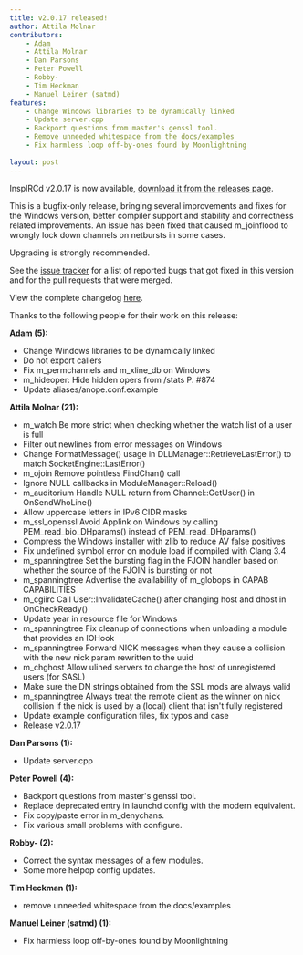 ```yaml
---
title: v2.0.17 released!
author: Attila Molnar
contributors: 
    - Adam
    - Attila Molnar
    - Dan Parsons
    - Peter Powell
    - Robby-
    - Tim Heckman
    - Manuel Leiner (satmd)
features:
    - Change Windows libraries to be dynamically linked
    - Update server.cpp
    - Backport questions from master's genssl tool.
    - Remove unneeded whitespace from the docs/examples
    - Fix harmless loop off-by-ones found by Moonlightning
    
layout: post
---
```


InspIRCd v2.0.17 is now available, [download it from the releases page](https://github.com/inspircd/inspircd/releases).


This is a bugfix-only release, bringing several improvements and fixes for the Windows version, better compiler support and stability and correctness related improvements.
An issue has been fixed that caused m_joinflood to wrongly lock down channels on netbursts in some cases.

Upgrading is strongly recommended.

See the [issue tracker](https://github.com/inspircd/inspircd/issues?milestone=14&state=closed) for a list of reported bugs that got fixed in this version and for the pull requests that were merged.

View the complete changelog [here](https://github.com/inspircd/inspircd/compare/v2.0.16...v2.0.17).


Thanks to the following people for their work on this release:

**Adam (5):**

  - Change Windows libraries to be dynamically linked
  - Do not export callers
  - Fix m_permchannels and m_xline_db on Windows
  - m_hideoper: Hide hidden opers from /stats P. #874
  - Update aliases/anope.conf.example

**Attila Molnar (21):**

  - m_watch Be more strict when checking whether the watch list of a user is full
  - Filter out newlines from error messages on Windows
  - Change FormatMessage() usage in DLLManager::RetrieveLastError() to match SocketEngine::LastError()
  - m_ojoin Remove pointless FindChan() call
  - Ignore NULL callbacks in ModuleManager::Reload()
  - m_auditorium Handle NULL return from Channel::GetUser() in OnSendWhoLine()
  - Allow uppercase letters in IPv6 CIDR masks
  - m_ssl_openssl Avoid Applink on Windows by calling PEM_read_bio_DHparams() instead of PEM_read_DHparams()
  - Compress the Windows installer with zlib to reduce AV false positives
  - Fix undefined symbol error on module load if compiled with Clang 3.4
  - m_spanningtree Set the bursting flag in the FJOIN handler based on whether the source of the FJOIN is bursting or not
  - m_spanningtree Advertise the availability of m_globops in CAPAB CAPABILITIES
  - m_cgiirc Call User::InvalidateCache() after changing host and dhost in OnCheckReady()
  - Update year in resource file for Windows
  - m_spanningtree Fix cleanup of connections when unloading a module that provides an IOHook
  - m_spanningtree Forward NICK messages when they cause a collision with the new nick param rewritten to the uuid
  - m_chghost Allow ulined servers to change the host of unregistered users (for SASL)
  - Make sure the DN strings obtained from the SSL mods are always valid
  - m_spanningtree Always treat the remote client as the winner on nick collision if the nick is used by a (local) client that isn't fully registered
  - Update example configuration files, fix typos and case
  - Release v2.0.17

**Dan Parsons (1):**

  - Update server.cpp

**Peter Powell (4):**

  - Backport questions from master's genssl tool.
  - Replace deprecated entry in launchd config with the modern equivalent.
  - Fix copy/paste error in m_denychans.
  - Fix various small problems with configure.

**Robby- (2):**

  - Correct the syntax messages of a few modules.
  - Some more helpop config updates.

**Tim Heckman (1):**

  - remove unneeded whitespace from the docs/examples

**Manuel Leiner (satmd) (1):**

  - Fix harmless loop off-by-ones found by Moonlightning
